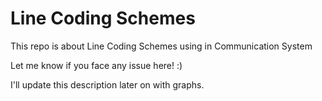 # Line Coding Schemes
This repo is about Line Coding Schemes using in Communication System

Let me know if you face any issue here! :) 

I'll update this description later on with graphs.
